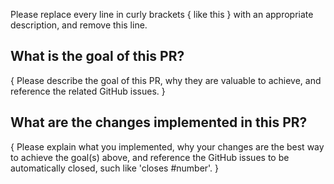 Please replace every line in curly brackets { like this } with an appropriate description, and remove this line.

## What is the goal of this PR?

{ Please describe the goal of this PR, why they are valuable to achieve, and reference the related GitHub issues. }

## What are the changes implemented in this PR?

{ Please explain what you implemented, why your changes are the best way to achieve the goal(s) above, and reference the GitHub issues to be automatically closed, such like 'closes #number'. }

